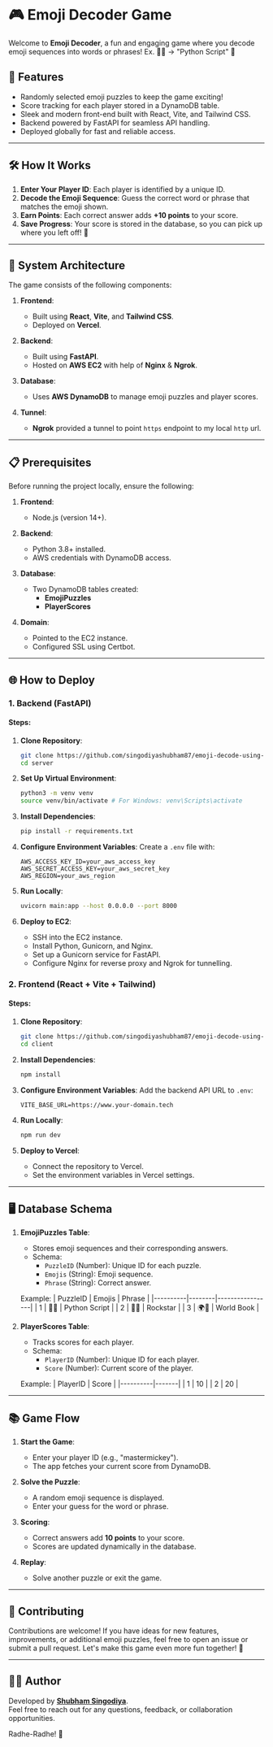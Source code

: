 # 🎮 Emoji Decoder Game

Welcome to **Emoji Decoder**, a fun and engaging game where you decode emoji sequences into words or phrases! 
Ex. 🐍📜 → "Python Script" 🎉

## 🚀 Features

- Randomly selected emoji puzzles to keep the game exciting!
- Score tracking for each player stored in a DynamoDB table.
- Sleek and modern front-end built with React, Vite, and Tailwind CSS.
- Backend powered by FastAPI for seamless API handling.
- Deployed globally for fast and reliable access.

---

## 🛠️ How It Works

1. **Enter Your Player ID**: Each player is identified by a unique ID.
2. **Decode the Emoji Sequence**: Guess the correct word or phrase that matches the emoji shown.
3. **Earn Points**: Each correct answer adds **+10 points** to your score.
4. **Save Progress**: Your score is stored in the database, so you can pick up where you left off! 💾

---

## 🧩 System Architecture

The game consists of the following components:

1. **Frontend**:
   - Built using **React**, **Vite**, and **Tailwind CSS**.
   - Deployed on **Vercel**.

2. **Backend**:
   - Built using **FastAPI**.
   - Hosted on **AWS EC2** with help of **Nginx** & **Ngrok**.

3. **Database**:
   - Uses **AWS DynamoDB** to manage emoji puzzles and player scores.

4. **Tunnel**:
   - **Ngrok** provided a tunnel to point `https` endpoint to my local `http` url.

---

## 📋 Prerequisites

Before running the project locally, ensure the following:

1. **Frontend**:
   - Node.js (version 14+).

2. **Backend**:
   - Python 3.8+ installed.
   - AWS credentials with DynamoDB access.

3. **Database**:
   - Two DynamoDB tables created:
     - **EmojiPuzzles**
     - **PlayerScores**

4. **Domain**:
   - Pointed to the EC2 instance.
   - Configured SSL using Certbot.

---

## 🌐 How to Deploy

### 1. Backend (FastAPI)

#### Steps:

1. **Clone Repository**:
   ```bash
   git clone https://github.com/singodiyashubham87/emoji-decode-using-amazon-q
   cd server
   ```

2. **Set Up Virtual Environment**:
   ```bash
   python3 -m venv venv
   source venv/bin/activate # For Windows: venv\Scripts\activate
   ```

3. **Install Dependencies**:
   ```bash
   pip install -r requirements.txt
   ```

4. **Configure Environment Variables**:
   Create a `.env` file with:
   ```env
   AWS_ACCESS_KEY_ID=your_aws_access_key
   AWS_SECRET_ACCESS_KEY=your_aws_secret_key
   AWS_REGION=your_aws_region
   ```

5. **Run Locally**:
   ```bash
   uvicorn main:app --host 0.0.0.0 --port 8000
   ```

6. **Deploy to EC2**:
   - SSH into the EC2 instance.
   - Install Python, Gunicorn, and Nginx.
   - Set up a Gunicorn service for FastAPI.
   - Configure Nginx for reverse proxy and Ngrok for tunnelling.

### 2. Frontend (React + Vite + Tailwind)

#### Steps:

1. **Clone Repository**:
   ```bash
   git clone https://github.com/singodiyashubham87/emoji-decode-using-amazon-q
   cd client
   ```

2. **Install Dependencies**:
   ```bash
   npm install
   ```

3. **Configure Environment Variables**:
   Add the backend API URL to `.env`:
   ```env
   VITE_BASE_URL=https://www.your-domain.tech
   ```

4. **Run Locally**:
   ```bash
   npm run dev
   ```

5. **Deploy to Vercel**:
   - Connect the repository to Vercel.
   - Set the environment variables in Vercel settings.

---

## 🖥️ Database Schema

1. **EmojiPuzzles Table**:
   - Stores emoji sequences and their corresponding answers.
   - Schema:
     - `PuzzleID` (Number): Unique ID for each puzzle.
     - `Emojis` (String): Emoji sequence.
     - `Phrase` (String): Correct answer.

   Example:
   | PuzzleID | Emojis | Phrase          |
   |----------|--------|-----------------|
   | 1        | 🐍📜   | Python Script   |
   | 2        | 🎸🌟   | Rockstar        |
   | 3        | 🌍📖   | World Book      |

2. **PlayerScores Table**:
   - Tracks scores for each player.
   - Schema:
     - `PlayerID` (Number): Unique ID for each player.
     - `Score` (Number): Current score of the player.

   Example:
   | PlayerID | Score |
   |----------|-------|
   | 1        | 10    |
   | 2        | 20    |

---

## 📚 Game Flow

1. **Start the Game**:
   - Enter your player ID (e.g., "mastermickey").
   - The app fetches your current score from DynamoDB.

2. **Solve the Puzzle**:
   - A random emoji sequence is displayed.
   - Enter your guess for the word or phrase.

3. **Scoring**:
   - Correct answers add **10 points** to your score.
   - Scores are updated dynamically in the database.

4. **Replay**:
   - Solve another puzzle or exit the game.

---

## 🤝 Contributing

Contributions are welcome! If you have ideas for new features, improvements, or additional emoji puzzles, feel free to open an issue or submit a pull request. Let's make this game even more fun together! 🎉

---

## 🧑‍💻 Author

Developed by **[Shubham Singodiya](https://shubham-s-socials.vercel.app/)**.  
Feel free to reach out for any questions, feedback, or collaboration opportunities.  

Radhe-Radhe! 🌟
